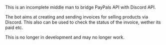 This is an incomplete middle man to bridge PayPals API with Discord API.

The bot aims at creating and sending invoices for selling products via Discord. This also can be used to check the status of the invoice, wether its paid etc.

This is no longer in development and may no longer work.
